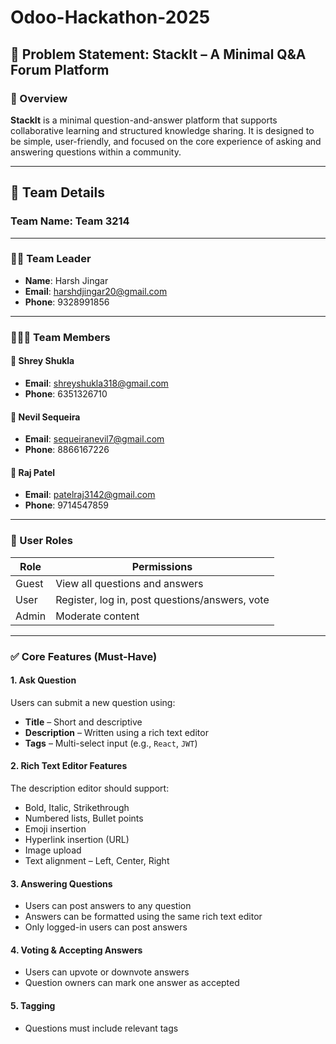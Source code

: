 # Odoo-Hackathon-2025
## 🧠 Problem Statement: StackIt – A Minimal Q&A Forum Platform

### 📘 Overview  
**StackIt** is a minimal question-and-answer platform that supports collaborative learning and structured knowledge sharing. It is designed to be simple, user-friendly, and focused on the core experience of asking and answering questions within a community.

---

## 👥 Team Details
### **Team Name**: Team 3214  
---

### 🧑‍💼 Team Leader
- **Name**: Harsh Jingar  
- **Email**: harshdjingar20@gmail.com  
- **Phone**: 9328991856  

---

### 👨‍👦‍👦 Team Members

#### 🔹 Shrey Shukla
- **Email**: shreyshukla318@gmail.com  
- **Phone**: 6351326710  

#### 🔹 Nevil Sequeira
- **Email**: sequeiranevil7@gmail.com  
- **Phone**: 8866167226  

#### 🔹 Raj Patel
- **Email**: patelraj3142@gmail.com  
- **Phone**: 9714547859

---

### 👤 User Roles

| Role   | Permissions                                                                 |
|--------|------------------------------------------------------------------------------|
| Guest  | View all questions and answers                                               |
| User   | Register, log in, post questions/answers, vote                              |
| Admin  | Moderate content                                                             |

---

### ✅ Core Features (Must-Have)

#### 1. Ask Question  
Users can submit a new question using:
- **Title** – Short and descriptive  
- **Description** – Written using a rich text editor  
- **Tags** – Multi-select input (e.g., `React`, `JWT`)

#### 2. Rich Text Editor Features  
The description editor should support:
- Bold, Italic, Strikethrough  
- Numbered lists, Bullet points  
- Emoji insertion  
- Hyperlink insertion (URL)  
- Image upload  
- Text alignment – Left, Center, Right  

#### 3. Answering Questions  
- Users can post answers to any question  
- Answers can be formatted using the same rich text editor  
- Only logged-in users can post answers  

#### 4. Voting & Accepting Answers  
- Users can upvote or downvote answers  
- Question owners can mark one answer as accepted  

#### 5. Tagging  
- Questions must include relevant tags  

